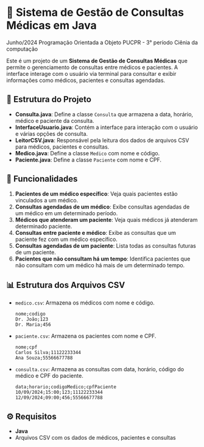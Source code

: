 # 🏥 Sistema de Gestão de Consultas Médicas em Java
Junho/2024
Programação Orientada a Objeto PUCPR - 3° período Ciênia da computação


Este é um projeto de um **Sistema de Gestão de Consultas Médicas** que permite o gerenciamento de consultas entre médicos e pacientes. A interface interage com o usuário via terminal para consultar e exibir informações como médicos, pacientes e consultas agendadas.

## 📁 Estrutura do Projeto

- **Consulta.java**: Define a classe `Consulta` que armazena a data, horário, médico e paciente da consulta.
- **InterfaceUsuario.java**: Contém a interface para interação com o usuário e várias opções de consulta.
- **LeitorCSV.java**: Responsável pela leitura dos dados de arquivos CSV para médicos, pacientes e consultas.
- **Medico.java**: Define a classe `Medico` com nome e código.
- **Paciente.java**: Define a classe `Paciente` com nome e CPF.

## 🚀 Funcionalidades

1. **Pacientes de um médico específico**: Veja quais pacientes estão vinculados a um médico.
2. **Consultas agendadas de um médico**: Exibe consultas agendadas de um médico em um determinado período.
3. **Médicos que atenderam um paciente**: Veja quais médicos já atenderam determinado paciente.
4. **Consultas entre paciente e médico**: Exibe as consultas que um paciente fez com um médico específico.
5. **Consultas agendadas de um paciente**: Lista todas as consultas futuras de um paciente.
6. **Pacientes que não consultam há um tempo**: Identifica pacientes que não consultam com um médico há mais de um determinado tempo.

## 📊 Estrutura dos Arquivos CSV

- `medico.csv`: Armazena os médicos com nome e código.
    ```csv
    nome;codigo
    Dr. João;123
    Dr. Maria;456
    ```
- `paciente.csv`: Armazena os pacientes com nome e CPF.
    ```csv
    nome;cpf
    Carlos Silva;11122233344
    Ana Souza;55566677788
    ```
- `consulta.csv`: Armazena as consultas com data, horário, código do médico e CPF do paciente.
    ```csv
    data;horario;codigoMedico;cpfPaciente
    10/09/2024;15:00;123;11122233344
    12/09/2024;09:00;456;55566677788
    ```

## ⚙️ Requisitos

- **Java** 
- Arquivos CSV com os dados de médicos, pacientes e consultas

